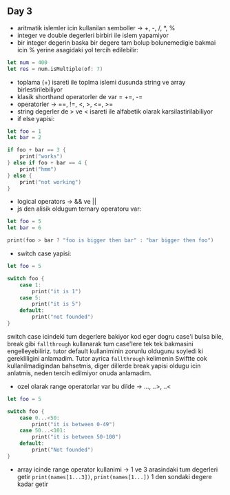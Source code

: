 ## Day 3

- aritmatik islemler icin kullanilan semboller -> +, -, /, *, %
- integer ve double degerleri birbiri ile islem yapamiyor
- bir integer degerin baska bir degere tam bolup bolunemedigie bakmai icin % yerine asagidaki yol tercih edilebilir:

```swift
let num = 400
let res = num.isMultiple(of: 7)
```

- toplama (+) isareti ile toplma islemi dusunda string ve array birlestirilebiliyor
- klasik shorthand operatorler de var = +=, -=
- operatorler -> ==, !=, <, >, <=, >=
- string degerler de > ve < isareti ile alfabetik olarak karsilastirilabiliyor
- if else yapisi:

```swift
let foo = 1
let bar = 2

if foo + bar == 3 {
    print("works")
} else if foo + bar == 4 {
    print("hmm")
} else {
    print("not working")
}
```

- logical operators -> && ve ||
- js den alisik oldugum ternary operatoru var:

```swift
let foo = 5
let bar = 6

print(foo > bar ? "foo is bigger then bar" : "bar bigger then foo")
```

- switch case yapisi:

```swift
let foo = 5

switch foo {
    case 1:
        print("it is 1")
    case 5:
        print("it is 5")
    default:
        print("not founded")
}
```

switch case icindeki tum degerlere bakiyor kod eger dogru case'i bulsa bile, break gibi `fallthrough` kullanarak tum case'lere tek tek bakmasini engelleyebiliriz. tutor default kullaniminin zorunlu oldugunu soyledi ki gerekliligini anlamadim. Tutor ayrica `fallthrough` kelimenin Swiftte cok kullanilmadigindan bahsetmis, diger dillerde break yapisi oldugu icin anlatmis, neden tercih edilmiyor onuda anlamadim.

- ozel olarak range operatorlar var bu dilde -> ..., ..>, ..<

```swift
let foo = 5

switch foo {
    case 0...<50:
        print("it is between 0-49")
    case 50...<101:
        print("it is between 50-100")
    default:
        print("Not founded")
}
```
- array icinde range operator kullanimi -> 1 ve 3 arasindaki tum degerleri getir `print(names[1...3])`, `print(names[1...])` 1 den sondaki degere kadar getir